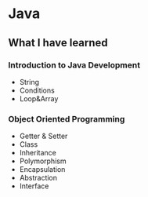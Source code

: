 # Java

## What I have learned

### Introduction to Java Development 
- String
- Conditions
- Loop&Array

### Object Oriented Programming
- Getter & Setter
- Class
- Inheritance
- Polymorphism
- Encapsulation
- Abstraction
- Interface
